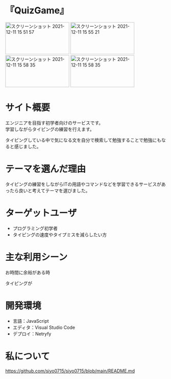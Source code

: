# 『QuizGame』

<img width="200" height="100" alt="スクリーンショット 2021-12-11 15 51 57" src="https://user-images.githubusercontent.com/86521768/145667470-9167c3b4-c55d-48b5-96f1-0fff39ce15b7.png"> <img width="200" height="100" alt="スクリーンショット 2021-12-11 15 55 21" src="https://user-images.githubusercontent.com/86521768/145667571-a5689624-e8d7-418e-ab21-36fb7775ab06.png"> <img width="200" height="100" alt="スクリーンショット 2021-12-11 15 58 35" src="https://user-images.githubusercontent.com/86521768/145667645-9baa2914-67a1-4dc9-8868-97f83ac07198.png"> <img width="200" height="100" alt="スクリーンショット 2021-12-11 15 58 35" src="https://user-images.githubusercontent.com/86521768/145667704-97401fdb-f9fd-48cc-a3a5-f5350e9f8a75.png">

#  サイト概要

エンジニアを目指す初学者向けのサービスです。<br>
学習しながらタイピングの練習を行えます。

タイピングしている中で気になる文を自分で検索して勉強することで勉強にもなると感じました。


#  テーマを選んだ理由

タイピングの練習をしながらITの用語やコマンドなどを学習できるサービスがあったら良いと考えてテーマを選びました。

#  ターゲットユーザ

- プログラミング初学者
- タイピングの速度やタイプミスを減らしたい方


#  主な利用シーン

お時間に余裕がある時

タイピングが

#  開発環境
- 言語：JavaScript
- エディタ：Visual Studio Code
- デプロイ：Netryfy

#  私について

https://github.com/siyo0715/siyo0715/blob/main/README.md
